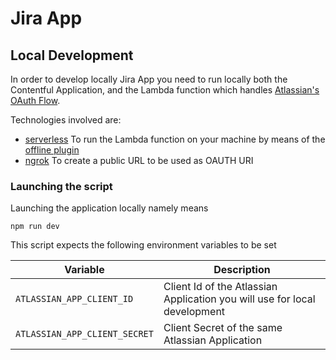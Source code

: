 Jira App
===

## Local Development

In order to develop locally Jira App you need to run locally both the Contentful Application,
and the Lambda function which handles 
[Atlassian's OAuth Flow](https://developer.atlassian.com/server/jira/platform/oauth/).

Technologies involved are:
* [serverless](https://github.com/serverless/serverless)
To run the Lambda function on your machine by means of the [offline plugin](https://github.com/dherault/serverless-offline)
* [ngrok](https://ngrok.com/)
To create a public URL to be used as OAUTH URI


### Launching the script

Launching the application locally namely means

```
npm run dev
```

This script expects the following environment variables to be set

| Variable                      | Description                                                               |
| ---                           | ---                                                                       |
| `ATLASSIAN_APP_CLIENT_ID`     | Client Id of the Atlassian Application you will use for local development |
| `ATLASSIAN_APP_CLIENT_SECRET` | Client Secret of the same Atlassian Application                           |